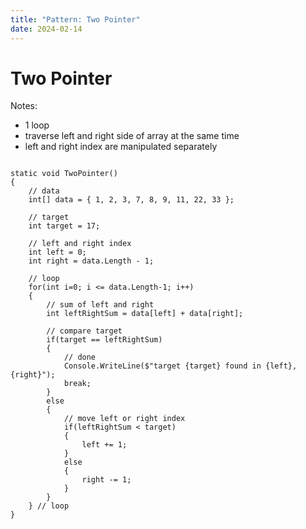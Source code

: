 ```yaml
---
title: "Pattern: Two Pointer"
date: 2024-02-14
---
```


# Two Pointer

Notes:

- 1 loop
- traverse left and right side of array at the same time
- left and right index are manipulated separately

```

static void TwoPointer()
{
    // data
    int[] data = { 1, 2, 3, 7, 8, 9, 11, 22, 33 };
    
    // target
    int target = 17;
    
    // left and right index
    int left = 0;
    int right = data.Length - 1;
    
    // loop
    for(int i=0; i <= data.Length-1; i++)
    {
        // sum of left and right
        int leftRightSum = data[left] + data[right];

        // compare target
        if(target == leftRightSum)
        {
            // done
            Console.WriteLine($"target {target} found in {left},{right}");
            break;
        }
        else
        {
            // move left or right index
            if(leftRightSum < target)
            {
                left += 1;
            }
            else
            {
                right -= 1;
            }
        }
    } // loop
}

```

